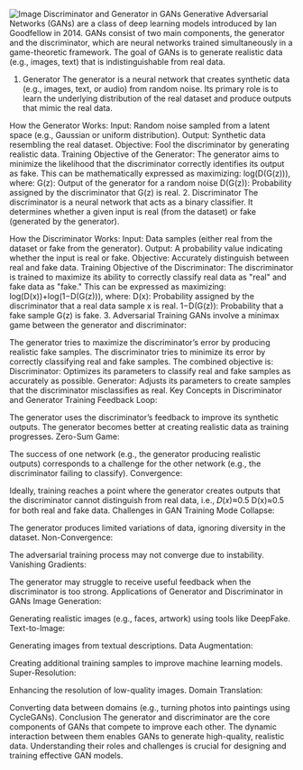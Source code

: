 ![Image](https://github.com/user-attachments/assets/cba10607-5417-4e94-8a4d-4f5255a8e3b1)
Discriminator and Generator in GANs
Generative Adversarial Networks (GANs) are a class of deep learning models introduced by Ian Goodfellow in 2014. GANs consist of two main components, the generator and the discriminator, which are neural networks trained simultaneously in a game-theoretic framework. The goal of GANs is to generate realistic data (e.g., images, text) that is indistinguishable from real data.

1. Generator
The generator is a neural network that creates synthetic data (e.g., images, text, or audio) from random noise. Its primary role is to learn the underlying distribution of the real dataset and produce outputs that mimic the real data.

How the Generator Works:
Input: Random noise sampled from a latent space (e.g., Gaussian or uniform distribution).
Output: Synthetic data resembling the real dataset.
Objective: Fool the discriminator by generating realistic data.
Training Objective of the Generator:
The generator aims to minimize the likelihood that the discriminator correctly identifies its output as fake. This can be mathematically expressed as maximizing:
log(D(G(z))),
where:
G(z): Output of the generator for a random noise 
D(G(z)): Probability assigned by the discriminator that 
G(z) is real.
2. Discriminator
The discriminator is a neural network that acts as a binary classifier. It determines whether a given input is real (from the dataset) or fake (generated by the generator).

How the Discriminator Works:
Input: Data samples (either real from the dataset or fake from the generator).
Output: A probability value indicating whether the input is real or fake.
Objective: Accurately distinguish between real and fake data.
Training Objective of the Discriminator:
The discriminator is trained to maximize its ability to correctly classify real data as "real" and fake data as "fake." This can be expressed as maximizing:
log(D(x))+log(1−D(G(z))),
where:
D(x): Probability assigned by the discriminator that a real data sample 
x is real.
1−D(G(z)): Probability that a fake sample 
G(z) is fake.
3. Adversarial Training
GANs involve a minimax game between the generator and discriminator:

The generator tries to maximize the discriminator’s error by producing realistic fake samples.
The discriminator tries to minimize its error by correctly classifying real and fake samples.
The combined objective is:
Discriminator: Optimizes its parameters to classify real and fake samples as accurately as possible.
Generator: Adjusts its parameters to create samples that the discriminator misclassifies as real.
Key Concepts in Discriminator and Generator Training
Feedback Loop:

The generator uses the discriminator’s feedback to improve its synthetic outputs. The generator becomes better at creating realistic data as training progresses.
Zero-Sum Game:

The success of one network (e.g., the generator producing realistic outputs) corresponds to a challenge for the other network (e.g., the discriminator failing to classify).
Convergence:

Ideally, training reaches a point where the generator creates outputs that the discriminator cannot distinguish from real data, i.e., 
𝐷(𝑥)≈0.5
D(x)≈0.5 for both real and fake data.
Challenges in GAN Training
Mode Collapse:

The generator produces limited variations of data, ignoring diversity in the dataset.
Non-Convergence:

The adversarial training process may not converge due to instability.
Vanishing Gradients:

The generator may struggle to receive useful feedback when the discriminator is too strong.
Applications of Generator and Discriminator in GANs
Image Generation:

Generating realistic images (e.g., faces, artwork) using tools like DeepFake.
Text-to-Image:

Generating images from textual descriptions.
Data Augmentation:

Creating additional training samples to improve machine learning models.
Super-Resolution:

Enhancing the resolution of low-quality images.
Domain Translation:

Converting data between domains (e.g., turning photos into paintings using CycleGANs).
Conclusion
The generator and discriminator are the core components of GANs that compete to improve each other. The dynamic interaction between them enables GANs to generate high-quality, realistic data. Understanding their roles and challenges is crucial for designing and training effective GAN models.
